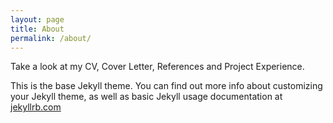 ```yaml
---
layout: page
title: About
permalink: /about/
---
```

Take a look at my CV, Cover Letter, References and Project Experience.

<!--
<div id="imagesCV">
<a href="{{ site.baseurl }}/assets/KhanyaBoumaCoverletter.pdf"> <img src="{{ site.baseurl }}/assets/Letter.jpg" alt="Letter" style="width:50x;height:50px;" hspace="30"></a><div style='width: 130px; text-align: center;'>Cover Letter</div></div>

<a href="{{ site.baseurl }}/assets/LettersofRecommendations.pdf"> <img src="{{ site.baseurl }}/assets/References.jpg" alt="References" style="width:50px;height:50px;"  hspace="30"></a><div style='width: 130px; text-align: center;'>References</div>
<a href="{{ site.baseurl }}/assets/KhanyaBoumaProjectExperience.pdf"> <img src="{{ site.baseurl }}/assets/Experience.png" alt="Experience" style="width:50px;height:50px;"  hspace="30"></a><div style='width: 130px; text-align: center;'>Experience</div>
</div>
-->
This is the base Jekyll theme. You can find out more info about customizing your Jekyll theme, as well as basic Jekyll usage documentation at [jekyllrb.com](http://jekyllrb.com/)

